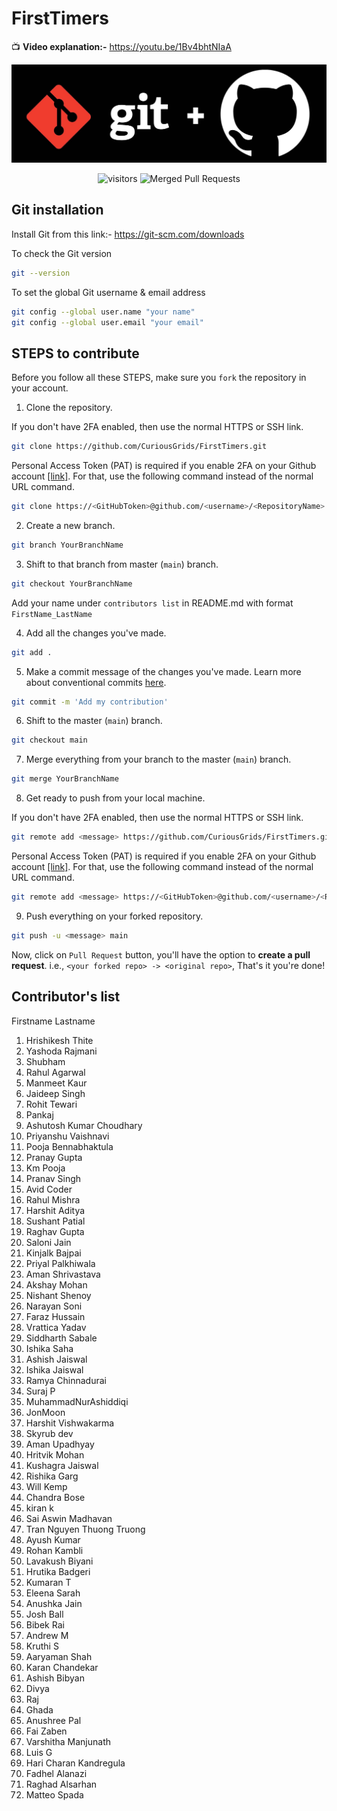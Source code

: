 # FirstTimers

📺 **Video explanation:-** <a href="https://youtu.be/1Bv4bhtNIaA" target="_blank">https://youtu.be/1Bv4bhtNIaA</a>

<img src="https://github.com/AkhileshThite/Portfolio/blob/main/Logos/git-github.jpg"></img>

<div align="center">
  <img src="https://visitor-badge.glitch.me/badge?page_id=CuriousGrids.FirstTimers" alt="visitors" />
  <img src="https://img.shields.io/github/issues-pr-closed/curiousgrids/firsttimers?color=green" alt="Merged Pull Requests" />
</div>

## Git installation

Install Git from this link:- <a href="https://git-scm.com/downloads" target="_blank">https://git-scm.com/downloads</a>

To check the Git version

```bash
git --version
```

To set the global Git username & email address

```bash
git config --global user.name "your name"
git config --global user.email "your email"
```

## STEPS to contribute

Before you follow all these STEPS, make sure you `fork` the repository in your account.

1. Clone the repository.

If you don't have 2FA enabled, then use the normal HTTPS or SSH link.
```bash
git clone https://github.com/CuriousGrids/FirstTimers.git
```

Personal Access Token (PAT) is required if you enable 2FA on your Github account [[link]](https://docs.github.com/en/authentication/keeping-your-account-and-data-secure/creating-a-personal-access-token).
For that, use the following command instead of the normal URL command.

```bash
git clone https://<GitHubToken>@github.com/<username>/<RepositoryName>.git
```

2. Create a new branch.

```bash
git branch YourBranchName
```

3. Shift to that branch from master (`main`) branch.

```bash
git checkout YourBranchName
```

Add your name under `contributors list` in README.md with format `FirstName_LastName`

4. Add all the changes you've made.

```bash
git add .
```

5. Make a commit message of the changes you've made. Learn more about conventional commits [here](https://www.conventionalcommits.org/en/v1.0.0/).

```bash
git commit -m 'Add my contribution'
```

6. Shift to the master (`main`) branch.

```bash
git checkout main
```

7. Merge everything from your branch to the master (`main`) branch.

```bash
git merge YourBranchName
```

8. Get ready to push from your local machine.

If you don't have 2FA enabled, then use the normal HTTPS or SSH link.

```bash
git remote add <message> https://github.com/CuriousGrids/FirstTimers.git
```

Personal Access Token (PAT) is required if you enable 2FA on your Github account [[link]](https://docs.github.com/en/authentication/keeping-your-account-and-data-secure/creating-a-personal-access-token).
For that, use the following command instead of the normal URL command.

```bash
git remote add <message> https://<GitHubToken>@github.com/<username>/<RepositoryName>.git
```

9. Push everything on your forked repository.

```bash
git push -u <message> main
```

Now, click on `Pull Request` button, you'll have the option to **create a pull request**. i.e., `<your forked repo> -> <original repo>`, That's it you're done!

## Contributor's list

Firstname Lastname

1. Hrishikesh Thite
2. Yashoda Rajmani
3. Shubham
4. Rahul Agarwal
5. Manmeet Kaur
6. Jaideep Singh
7. Rohit Tewari
8. Pankaj
9. Ashutosh Kumar Choudhary
10. Priyanshu Vaishnavi
11. Pooja Bennabhaktula
12. Pranay Gupta
13. Km Pooja
14. Pranav Singh
15. Avid Coder
16. Rahul Mishra
17. Harshit Aditya
18. Sushant Patial
19. Raghav Gupta
20. Saloni Jain
21. Kinjalk Bajpai
22. Priyal Palkhiwala
23. Aman Shrivastava
24. Akshay Mohan
25. Nishant Shenoy
26. Narayan Soni
27. Faraz Hussain
28. Vrattica Yadav
29. Siddharth Sabale
30. Ishika Saha
31. Ashish Jaiswal
32. Ishika Jaiswal
33. Ramya Chinnadurai
34. Suraj P
35. MuhammadNurAshiddiqi
36. JonMoon
37. Harshit Vishwakarma
38. Skyrub dev
39. Aman Upadhyay
40. Hritvik Mohan
41. Kushagra Jaiswal
42. Rishika Garg
43. Will Kemp
44. Chandra Bose
45. kiran k
46. Sai Aswin Madhavan
47. Tran Nguyen Thuong Truong
48. Ayush Kumar
49. Rohan Kambli
50. Lavakush Biyani
51. Hrutika Badgeri
52. Kumaran T
53. Eleena Sarah
54. Anushka Jain
55. Josh Ball
56. Bibek Rai
57. Andrew M
58. Kruthi S
59. Aaryaman Shah
60. Karan Chandekar
61. Ashish Bibyan
62. Divya
63. Raj
64. Ghada
65. Anushree Pal
66. Fai Zaben
67. Varshitha Manjunath
68. Luis G
69. Hari Charan Kandregula
70. Fadhel Alanazi
71. Raghad Alsarhan
72. Matteo Spada
